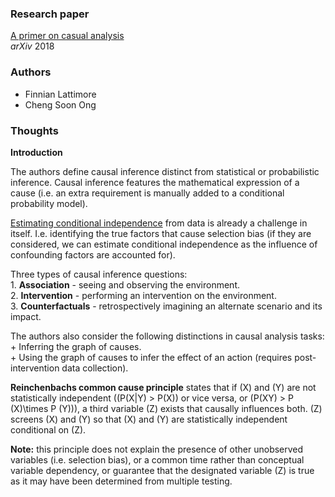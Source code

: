 
### Research paper

[A primer on casual analysis](https://arxiv.org/abs/1806.01488)  
*arXiv* 2018

### Authors

  - Finnian Lattimore  
  - Cheng Soon Ong

### Thoughts

**Introduction**

The authors define causal inference distinct from statistical or
probabilistic inference. Causal inference features the mathematical
expression of a cause (i.e. an extra requirement is manually added to a
conditional probability model). <br>

[Estimating conditional
independence](https://people.richland.edu/james/lecture/m170/ch05-rul.html)
from data is already a challenge in itself. I.e. identifying the true
factors that cause selection bias (if they are considered, we can
estimate conditional independence as the influence of confounding
factors are accounted for). <br>

Three types of causal inference questions:  
1\. **Association** - seeing and observing the environment.  
2\. **Intervention** - performing an intervention on the environment.  
3\. **Counterfactuals** - retrospectively imagining an alternate
scenario and its impact. <br>

The authors also consider the following distinctions in causal analysis
tasks:  
\+ Inferring the graph of causes.  
\+ Using the graph of causes to infer the effect of an action (requires
post-intervention data collection). <br>

**Reinchenbachs common cause principle** states that if \(X\) and \(Y\)
are not statistically independent (\(P(X|Y) > P(X)\) or vice versa, or
\(P(XY) > P (X)\times P (Y)\)), a third variable \(Z\) exists that
causally influences both. \(Z\) screens \(X\) and \(Y\) so that \(X\)
and \(Y\) are statistically independent conditional on \(Z\).

**Note:** this principle does not explain the presence of other
unobserved variables (i.e. selection bias), or a common time rather than
conceptual variable dependency, or guarantee that the designated
variable \(Z\) is true as it may have been determined from multiple
testing.
